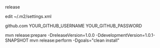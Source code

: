 release

edit ~/.m2/settings.xml

<servers>  
     <server>
        <id>github.com</id>  
        <username>YOUR_GITHUB_USERNAME</username>  
        <password>YOUR_GITHUB_PASSWORD</password>  
     </server>   
  </servers>

mvn release:prepare -DreleaseVersion=1.0.0 -DdevelopmentVersion=1.0.1-SNAPSHOT
mvn release:perform -Dgoals="clean install"